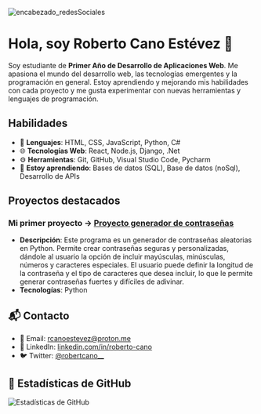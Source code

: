 ![encabezado_redesSociales](https://github.com/user-attachments/assets/a9f11687-a851-4c5f-b028-b58730d111bc)


# Hola, soy Roberto Cano Estévez 👋

Soy estudiante de **Primer Año de Desarrollo de Aplicaciones Web**. Me apasiona el mundo del desarrollo web, las tecnologías emergentes y la programación en general. Estoy aprendiendo y mejorando mis habilidades con cada proyecto y me gusta experimentar con nuevas herramientas y lenguajes de programación.

## Habilidades
- 🔧 **Lenguajes**: HTML, CSS, JavaScript, Python, C#
- 🌐 **Tecnologías Web**: React, Node.js, Django, .Net
- ⚙️ **Herramientas**: Git, GitHub, Visual Studio Code, Pycharm
- 🌱 **Estoy aprendiendo**: Bases de datos (SQL), Base de datos (noSql), Desarrollo de APIs

## Proyectos destacados

### Mi primer proyecto -> [Proyecto generador de contraseñas](https://github.com/robertcanoe/password-generator)
- **Descripción**: Este programa es un generador de contraseñas aleatorias en Python. Permite crear contraseñas seguras y personalizadas, dándole al usuario la opción de incluir mayúsculas, minúsculas, números y caracteres especiales. El usuario puede definir la longitud de la contraseña y el tipo de caracteres que desea incluir, lo que le permite generar contraseñas fuertes y difíciles de adivinar.
- **Tecnologías**: Python

## 📬 Contacto

- 📧 Email: rcanoestevez@proton.me
- 💼 LinkedIn: [linkedin.com/in/roberto-cano](https://www.linkedin.com/in/roberto-cano-estevez/)
- 🐦 Twitter: [@robertcano__](https://x.com/robertcano__)

## 🚀 Estadísticas de GitHub

![Estadísticas de GitHub](https://github-readme-stats.vercel.app/api?username=robertcanoe&show_icons=true&hide_title=true&count_private=true)
